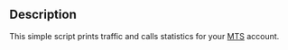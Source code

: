 ## Description

This simple script prints traffic and calls statistics for your [MTS](http://mts.ru/) account.
